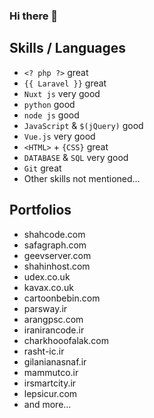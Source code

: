 ### Hi there 👋

## Skills / Languages

- `<? php ?>` great
- `{{ Laravel }}` great
- `Nuxt js` very good
- `python` good
- `node js` good
- `JavaScript` & `$(jQuery)` good
- `Vue.js` very good
- `<HTML>` + `{CSS}` great
- `DATABASE` & `SQL` very good
- `Git` great
- Other skills not mentioned...


## Portfolios

- shahcode.com
- safagraph.com
- geevserver.com
- shahinhost.com
- udex.co.uk
- kavax.co.uk
- cartoonbebin.com
- parsway.ir
- arangpsc.com
- iranirancode.ir
- charkhooofalak.com
- rasht-ic.ir
- gilanianasnaf.ir
- mammutco.ir
- irsmartcity.ir
- lepsicur.com
- and more...
